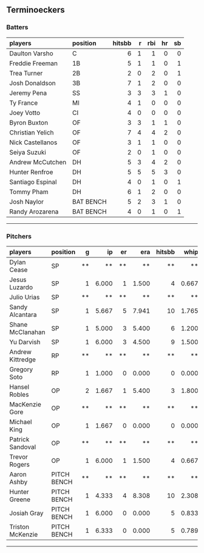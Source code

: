 ## Terminoeckers

### Batters

 
|players          |position  | hitsbb|  r| rbi| hr| sb| 
|:----------------|:---------|------:|--:|---:|--:|--:| 
|Daulton Varsho   |C         |      6|  1|   1|  0|  0| 
|Freddie Freeman  |1B        |      5|  1|   1|  0|  1| 
|Trea Turner      |2B        |      2|  0|   2|  0|  1| 
|Josh Donaldson   |3B        |      7|  1|   2|  0|  0| 
|Jeremy Pena      |SS        |      3|  3|   3|  1|  0| 
|Ty France        |MI        |      4|  1|   0|  0|  0| 
|Joey Votto       |CI        |      4|  0|   0|  0|  0| 
|Byron Buxton     |OF        |      3|  3|   1|  1|  0| 
|Christian Yelich |OF        |      7|  4|   4|  2|  0| 
|Nick Castellanos |OF        |      3|  1|   1|  0|  0| 
|Seiya Suzuki     |OF        |      2|  0|   1|  0|  0| 
|Andrew McCutchen |DH        |      5|  3|   4|  2|  0| 
|Hunter Renfroe   |DH        |      5|  5|   5|  3|  0| 
|Santiago Espinal |DH        |      4|  0|   1|  0|  1| 
|Tommy Pham       |DH        |      6|  1|   2|  0|  0| 
|Josh Naylor      |BAT BENCH |      5|  2|   3|  1|  0| 
|Randy Arozarena  |BAT BENCH |      4|  0|   1|  0|  1| 

* * *

### Pitchers

 
|players          |position    |  g|    ip| er|   era| hitsbb|  whip| so|  w| sv| 
|:----------------|:-----------|--:|-----:|--:|-----:|------:|-----:|--:|--:|--:| 
|Dylan Cease      |SP          | **|    **| **|    **|     **|    **| **| **| **| 
|Jesus Luzardo    |SP          |  1| 6.000|  1| 1.500|      4| 0.667|  5|  1|  0| 
|Julio Urias      |SP          | **|    **| **|    **|     **|    **| **| **| **| 
|Sandy Alcantara  |SP          |  1| 5.667|  5| 7.941|     10| 1.765|  6|  0|  0| 
|Shane McClanahan |SP          |  1| 5.000|  3| 5.400|      6| 1.200| 11|  0|  0| 
|Yu Darvish       |SP          |  1| 6.000|  3| 4.500|      9| 1.500|  5|  1|  0| 
|Andrew Kittredge |RP          | **|    **| **|    **|     **|    **| **| **| **| 
|Gregory Soto     |RP          |  1| 1.000|  0| 0.000|      0| 0.000|  1|  0|  0| 
|Hansel Robles    |OP          |  2| 1.667|  1| 5.400|      3| 1.800|  1|  0|  0| 
|MacKenzie Gore   |OP          | **|    **| **|    **|     **|    **| **| **| **| 
|Michael King     |OP          |  1| 1.667|  0| 0.000|      0| 0.000|  2|  0|  0| 
|Patrick Sandoval |OP          | **|    **| **|    **|     **|    **| **| **| **| 
|Trevor Rogers    |OP          |  1| 6.000|  1| 1.500|      4| 0.667|  4|  1|  0| 
|Aaron Ashby      |PITCH BENCH | **|    **| **|    **|     **|    **| **| **| **| 
|Hunter Greene    |PITCH BENCH |  1| 4.333|  4| 8.308|     10| 2.308|  6|  0|  0| 
|Josiah Gray      |PITCH BENCH |  1| 6.000|  0| 0.000|      5| 0.833|  3|  1|  0| 
|Triston McKenzie |PITCH BENCH |  1| 6.333|  0| 0.000|      5| 0.789|  7|  1|  0| 


* * *


